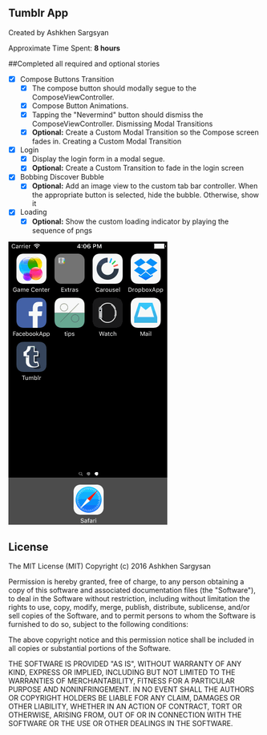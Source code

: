 ##  Tumblr App
Created by Ashkhen Sargsyan

Approximate Time Spent: **8 hours**

##Completed all required and optional stories
- [x] Compose Buttons Transition
	- [x] The compose button should modally segue to the ComposeViewController.
	- [x] Compose Button Animations.
	- [x] Tapping the "Nevermind" button should dismiss the ComposeViewController. Dismissing Modal Transitions
	- [x] **Optional:** Create a Custom Modal Transition so the Compose screen fades in. Creating a Custom Modal Transition
- [x] Login
	- [x] Display the login form in a modal segue.
	- [x] **Optional:** Create a Custom Transition to fade in the login screen
- [x] Bobbing Discover Bubble
	- [x] **Optional:** Add an image view to the custom tab bar controller. When the appropriate button is selected, hide the bubble. Otherwise, show it 
- [x] Loading
	-[x] **Optional:** Show the custom loading indicator by playing the sequence of pngs 

![ScreenShot](https://raw.githubusercontent.com/Ashkhen/Tumblr/master/Walkthrough.gif)

## License

The MIT License (MIT)
Copyright (c) 2016 Ashkhen Sargysan

Permission is hereby granted, free of charge, to any person obtaining a copy of this software and associated documentation files (the "Software"), to deal in the Software without restriction, including without limitation the rights to use, copy, modify, merge, publish, distribute, sublicense, and/or sell copies of the Software, and to permit persons to whom the Software is furnished to do so, subject to the following conditions:

The above copyright notice and this permission notice shall be included in all copies or substantial portions of the Software.

THE SOFTWARE IS PROVIDED "AS IS", WITHOUT WARRANTY OF ANY KIND, EXPRESS OR IMPLIED, INCLUDING BUT NOT LIMITED TO THE WARRANTIES OF MERCHANTABILITY, FITNESS FOR A PARTICULAR PURPOSE AND NONINFRINGEMENT. IN NO EVENT SHALL THE AUTHORS OR COPYRIGHT HOLDERS BE LIABLE FOR ANY CLAIM, DAMAGES OR OTHER LIABILITY, WHETHER IN AN ACTION OF CONTRACT, TORT OR OTHERWISE, ARISING FROM, OUT OF OR IN CONNECTION WITH THE SOFTWARE OR THE USE OR OTHER DEALINGS IN THE SOFTWARE.